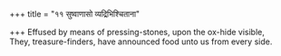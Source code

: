 +++
title = "११ सुष्वाणासो व्यद्रिभिश्चिताना"

+++
Effused by means of pressing-stones, upon the ox-hide visible,  
     They, treasure-finders, have announced food unto us from every side.